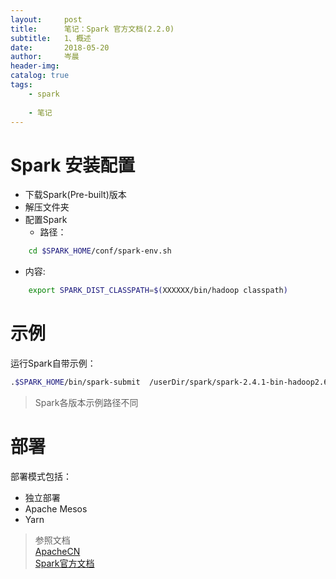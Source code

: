 ```yaml
---
layout:     post  
title:      笔记：Spark 官方文档(2.2.0)  
subtitle:   1、概述  
date:       2018-05-20  
author:     岑晨  
header-img: 
catalog: true  
tags:  
    - spark   
    
    - 笔记
---
```


# Spark 安装配置 
- 下载Spark(Pre-built)版本  
- 解压文件夹  
- 配置Spark  
  - 路径：    
```bash
	cd $SPARK_HOME/conf/spark-env.sh
```
  - 内容:  
```bash
	export SPARK_DIST_CLASSPATH=$(XXXXXX/bin/hadoop classpath)
```

# 示例   
运行Spark自带示例：
```bash
.$SPARK_HOME/bin/spark-submit  /userDir/spark/spark-2.4.1-bin-hadoop2.6/examples/src/main/python/pi.py 10 
```
> Spark各版本示例路径不同

# 部署   

部署模式包括：

- 独立部署  
- Apache Mesos  
- Yarn   

  
> 参照文档  
> 				[ApacheCN](https://github.com/oolong0616/spark-doc-zh.git)     
> 				[Spark官方文档](http://spark.apache.org/docs/2.2.0/)      
>
> 
